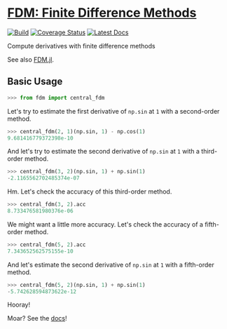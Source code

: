 # [FDM: Finite Difference Methods](http://github.com/wesselb/fdm)

[![Build](https://travis-ci.org/wesselb/fdm.svg?branch=master)](https://travis-ci.org/wesselb/fdm)
[![Coverage Status](https://coveralls.io/repos/github/wesselb/fdm/badge.svg?branch=master)](https://coveralls.io/github/wesselb/fdm?branch=master)
[![Latest Docs](https://img.shields.io/badge/docs-latest-blue.svg)](https://fdm-docs.readthedocs.io/en/latest)

Compute derivatives with finite difference methods

See also [FDM.jl](https://github.com/invenia/FDM.jl).

## Basic Usage
```python
>>> from fdm import central_fdm
```

Let's try to estimate the first derivative of `np.sin` at `1` with a 
second-order method.

```python
>>> central_fdm(2, 1)(np.sin, 1) - np.cos(1)  
9.681416779372398e-10
```

And let's try to estimate the second derivative of `np.sin` at `1` with a 
third-order method.

```python
>>> central_fdm(3, 2)(np.sin, 1) + np.sin(1)  
-2.1165562702485374e-07
```

Hm. Let's check the accuracy of this third-order method.

```python
>>> central_fdm(3, 2).acc
8.733476581980376e-06
```

We might want a little more accuracy. Let's check the accuracy of a 
fifth-order method.

```python
>>> central_fdm(5, 2).acc
7.343652562575155e-10
```

And let's estimate the second derivative of `np.sin` at `1` with a 
fifth-order method.

```python
>>> central_fdm(5, 2)(np.sin, 1) + np.sin(1)  
-5.742628594873622e-12
```

Hooray!

Moar? See the [docs](https://fdm-docs.readthedocs.io/en/latest)!